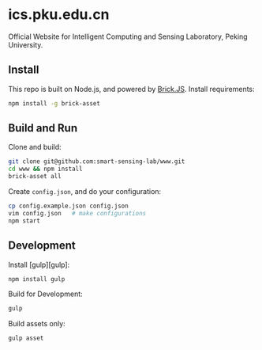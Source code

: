 # ics.pku.edu.cn

Official Website for Intelligent Computing and Sensing Laboratory, Peking University.

## Install

This repo is built on Node.js, and powered by [Brick.JS][brick.js].
Install requirements:

```bash
npm install -g brick-asset
```

## Build and Run

Clone and build:

```bash
git clone git@github.com:smart-sensing-lab/www.git
cd www && npm install
brick-asset all
```

Create `config.json`, and do your configuration:

```bash
cp config.example.json config.json
vim config.json   # make configurations
npm start
```

## Development

Install [gulp][gulp]:

```bash
npm install gulp
```

Build for Development:

```bash
gulp
```

Build assets only:

```bash
gulp asset
```

[grulp]: http://gulpjs.com/
[brick.js]: https://github.com/brick-js/brick.js
